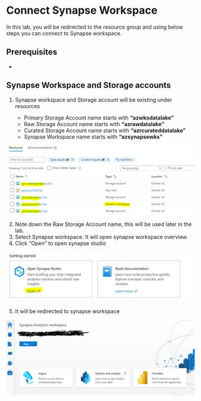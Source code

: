 # Connect Synapse Workspace

In this lab, you will be redirected to the resource group and using below steps you can connect to Synapse workspace.

## Prerequisites

- 

## Synapse Workspace and Storage accounts

1. Synapse workspace and Storage account will be existing under resources

    -	Primary Storage Account name starts with **“azwksdatalake”**
    -	Raw Storage Account name starts with **“azrawdatalake”** 
    -	Curated Storage Account name starts with **“azrcurateddatalake”** 
    -	Synapse Workspace name starts with **“azsynapsewks”** 
    
    
![storage](./assets/1_chk_storage_accounts.JPG "Select storage accounts")

2. Note down the Raw Storage Account name, this will be used later in the lab.
3. Select Synapse workspace. It will open synapse workspace overview.
4. Click “Open” to open synapse studio

![ws](./assets/2_open_ws.JPG "open WS")

5. It will be redirected to synapse workspace 

![viewws](./assets/3_ws.JPG "view WS")
